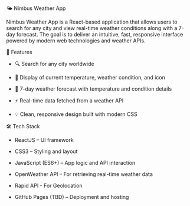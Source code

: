 🌤️ Nimbus Weather App 

Nimbus Weather App is a React-based application that allows users to search for any city and view real-time weather conditions along with a 7-day forecast. The goal is to deliver an intuitive, fast, responsive interface powered by modern web technologies and weather APIs. 

 
🚀 Features 

- 🔍 Search for any city worldwide 

- 📍 Display of current temperature, weather condition, and icon 

- 📆 7-day weather forecast with temperature and condition details 

- ⚡ Real-time data fetched from a weather API 

- 💡 Clean, responsive design built with modern CSS

 
🛠️ Tech Stack 

- ReactJS – UI framework 

- CSS3 – Styling and layout 

- JavaScript (ES6+) – App logic and API interaction 

- OpenWeather API – For retrieving real-time weather data

- Rapid API - For Geolocation 

- GitHub Pages (TBD) – Deployment and hosting 

